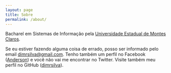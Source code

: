 ```yaml
---
layout: page
title: Sobre
permalink: /about/
---
```


Bacharel em Sistemas de Informação pela [Universidade Estadual de Montes Claros][].

Se eu estiver fazendo alguma coisa de errado, posso ser informado pelo email [dimrsilva@gmail.com][].
Tenho também um perfil no Facebook ([Anderson][]) e você não vai me encontrar no Twitter.
Visite também meu perfil no GitHub ([dimrsilva][]).

[Universidade Estadual de Montes Claros]: http://unimontes.br
[dimrsilva@gmail.com]: mailto://dimrsilva@gmail.com
[Anderson]: https://www.facebook.com/dimribeiro
[dimrsilva]: https://github.com/dimrsilva
